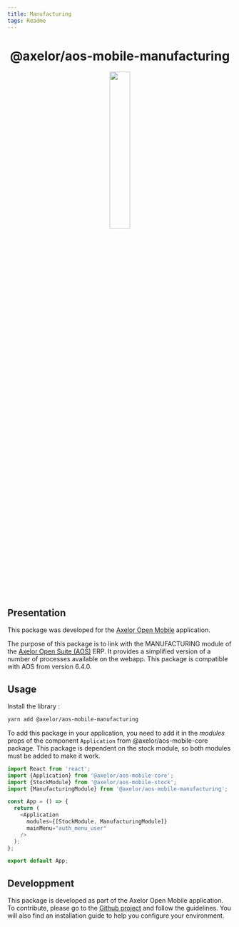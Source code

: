 ```yaml
---
title: Manufacturing
tags: Readme
---
```


<h1 align="center">@axelor/aos-mobile-manufacturing</h1>

<div align="center">
    <img src="https://i.imgur.com/KJAAFlT.png" width="30%"/>
</div>

## Presentation

This package was developed for the [Axelor Open Mobile](https://github.com/axelor/axelor-mobile) application.

The purpose of this package is to link with the MANUFACTURING module of the [Axelor Open Suite (AOS)](https://github.com/axelor/axelor-open-suite) ERP. It provides a simplified version of a number of processes available on the webapp. This package is compatible with AOS from version 6.4.0.

## Usage

Install the library :

```bash
yarn add @axelor/aos-mobile-manufacturing
```

To add this package in your application, you need to add it in the _modules_ props of the component `Application` from @axelor/aos-mobile-core package. This package is dependent on the stock module, so both modules must be added to make it work.

```typescript
import React from 'react';
import {Application} from '@axelor/aos-mobile-core';
import {StockModule} from '@axelor/aos-mobile-stock';
import {ManufacturingModule} from '@axelor/aos-mobile-manufacturing';

const App = () => {
  return (
    <Application
      modules={[StockModule, ManufacturingModule]}
      mainMenu="auth_menu_user"
    />
  );
};

export default App;
```

## Developpment

This package is developed as part of the Axelor Open Mobile application. To contribute, please go to the [Github project](https://github.com/axelor/axelor-mobile) and follow the guidelines. You will also find an installation guide to help you configure your environment.
